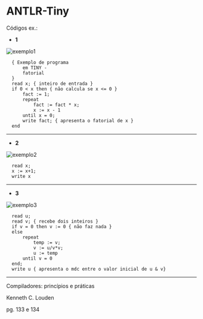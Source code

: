 # ANTLR-Tiny
Códigos ex.:

- **1**

![exemplo1](https://github.com/upsdeco/ANTLR-Tiny/assets/135385008/6eb9116a-1e14-4a58-b125-4c0ca48fe49f)
```
  { Exemplo de programa
      em TINY -
      fatorial
  }
  read x; { inteiro de entrada }
  if 0 < x then { não calcula se x <= 0 }
      fact := 1;
      repeat
          fact := fact * x;
          x := x - 1
      until x = 0;
      write fact; { apresenta o fatorial de x }
  end
```
---
- **2**

![exemplo2](https://github.com/upsdeco/ANTLR-Tiny/assets/135385008/a4f857cc-06aa-430f-8720-602c8f51fe70)
```
  read x;
  x := x+1;
  write x
```
---
- **3**

![exemplo3](https://github.com/upsdeco/ANTLR-Tiny/assets/135385008/a177a79f-38ce-426d-9fc4-0fbec2759d94)

```
  read u;
  read v; { recebe dois inteiros }
  if v = 0 then v := 0 { não faz nada }
  else
      repeat
          temp := v;
          v := u/v*v;
          u := temp
      until v = 0
  end;
  write u { apresenta o mdc entre o valor inicial de u & v}
```

  ---
Compiladores: princípios e práticas

Kenneth C. Louden

pg. 133 e 134 
